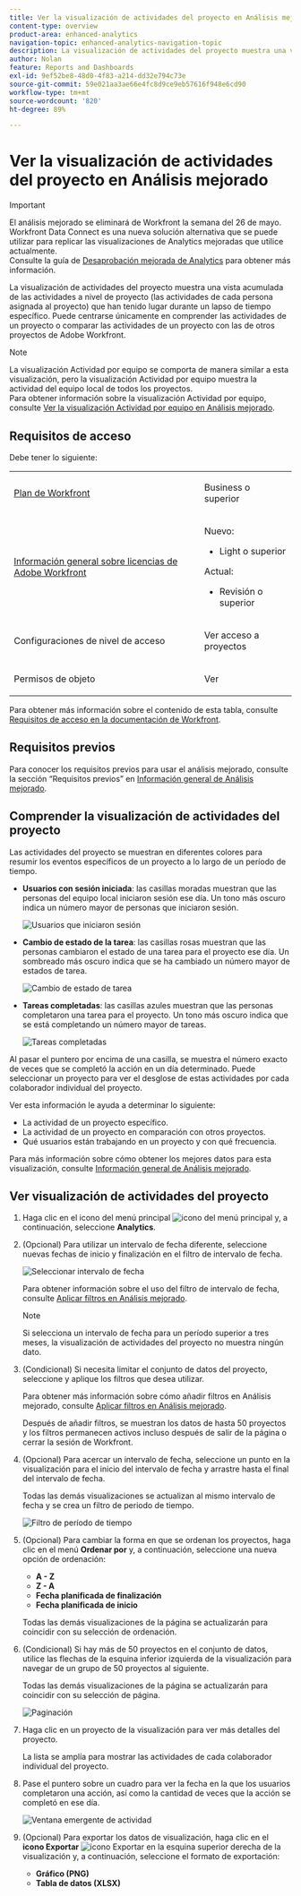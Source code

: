 ```yaml
---
title: Ver la visualización de actividades del proyecto en Análisis mejorado
content-type: overview
product-area: enhanced-analytics
navigation-topic: enhanced-analytics-navigation-topic
description: La visualización de actividades del proyecto muestra una vista acumulada de las actividades a nivel de proyecto (las actividades de cada persona asignada al proyecto) que han tenido lugar durante un lapso de tiempo específico. Puede centrarse únicamente en comprender las actividades de un proyecto o comparar las actividades de un proyecto con las de otros proyectos de Adobe Workfront.
author: Nolan
feature: Reports and Dashboards
exl-id: 9ef52be8-48d0-4f83-a214-dd32e794c73e
source-git-commit: 59e021aa3ae66e4fc8d9ce9eb57616f948e6cd90
workflow-type: tm+mt
source-wordcount: '820'
ht-degree: 89%

---
```


# Ver la visualización de actividades del proyecto en Análisis mejorado

>[!IMPORTANT]
>
>El análisis mejorado se eliminará de Workfront la semana del 26 de mayo. Workfront Data Connect es una nueva solución alternativa que se puede utilizar para replicar las visualizaciones de Analytics mejoradas que utilice actualmente. <br>Consulte la guía de [Desaprobación mejorada de Analytics](/help/quicksilver/product-announcements/announcements/enhanced-analytics-deprecation.md) para obtener más información.


<!-- Audited: 12/2023 -->

La visualización de actividades del proyecto muestra una vista acumulada de las actividades a nivel de proyecto (las actividades de cada persona asignada al proyecto) que han tenido lugar durante un lapso de tiempo específico. Puede centrarse únicamente en comprender las actividades de un proyecto o comparar las actividades de un proyecto con las de otros proyectos de Adobe Workfront.

>[!NOTE]
>
>La visualización Actividad por equipo se comporta de manera similar a esta visualización, pero la visualización Actividad por equipo muestra la actividad del equipo local de todos los proyectos.\
>Para obtener información sobre la visualización Actividad por equipo, consulte [Ver la visualización Actividad por equipo en Análisis mejorado](../enhanced-analytics/activity-by-team-overview.md).

## Requisitos de acceso

Debe tener lo siguiente:

<table style="table-layout:auto"> 
 <col> 
 <col> 
 <tbody> 
  <tr> 
   <td role="rowheader"><a href="https://www.workfront.com/plans" target="_blank">Plan de Workfront</a></td> 
   <td> <p>Business o superior</p> </td> 
  </tr> 
  <tr> 
   <td role="rowheader"><a href="../administration-and-setup/add-users/access-levels-and-object-permissions/wf-licenses.md" class="MCXref xref">Información general sobre licencias de Adobe Workfront</a></td> 
   <td>   <p>Nuevo:</p> 
   <ul><li>Light o superior</li></ul>
   <p>Actual:</p>
   <ul><li>Revisión o superior</li></ul>
 </td> 
  </tr> 
  <tr> 
   <td role="rowheader">Configuraciones de nivel de acceso</td> 
   <td> <p>Ver acceso a proyectos</p> <!--<p>Note: If you still don't have access, ask your Workfront administrator if they set additional restrictions in your access level.<br>For information on how a Workfront administrator can change your access level, see <a href="../administration-and-setup/add-users/configure-and-grant-access/create-modify-access-levels.md" class="MCXref xref">Create or modify custom access levels</a>.</p>--> </td> 
  </tr> 
  <tr> 
   <td role="rowheader">Permisos de objeto</td> 
   <td> <p>Ver</p> <!--<p>For information on requesting additional access, see <a href="../workfront-basics/grant-and-request-access-to-objects/request-access.md" class="MCXref xref">Request access to objects </a>.</p>--> </td> 
  </tr> 
 </tbody> 
</table>

Para obtener más información sobre el contenido de esta tabla, consulte [Requisitos de acceso en la documentación de Workfront](/help/quicksilver/administration-and-setup/add-users/access-levels-and-object-permissions/access-level-requirements-in-documentation.md).

## Requisitos previos

Para conocer los requisitos previos para usar el análisis mejorado, consulte la sección “Requisitos previos” en [Información general de Análisis mejorado](../enhanced-analytics/enhanced-analytics-overview.md).

## Comprender la visualización de actividades del proyecto

Las actividades del proyecto se muestran en diferentes colores para resumir los eventos específicos de un proyecto a lo largo de un período de tiempo.

* **Usuarios con sesión iniciada**: las casillas moradas muestran que las personas del equipo local iniciaron sesión ese día. Un tono más oscuro indica un número mayor de personas que iniciaron sesión.

  ![Usuarios que iniciaron sesión](assets/project-activity-users-logged-in.png)

* **Cambio de estado de la tarea**: las casillas rosas muestran que las personas cambiaron el estado de una tarea para el proyecto ese día. Un sombreado más oscuro indica que se ha cambiado un número mayor de estados de tarea.

  ![Cambio de estado de tarea](assets/project-activity-task-status-changes.png)

* **Tareas completadas**: las casillas azules muestran que las personas completaron una tarea para el proyecto. Un tono más oscuro indica que se está completando un número mayor de tareas.

  ![Tareas completadas](assets/project-activity-tasks-completed.png)

Al pasar el puntero por encima de una casilla, se muestra el número exacto de veces que se completó la acción en un día determinado. Puede seleccionar un proyecto para ver el desglose de estas actividades por cada colaborador individual del proyecto.

Ver esta información le ayuda a determinar lo siguiente:

* La actividad de un proyecto específico.
* La actividad de un proyecto en comparación con otros proyectos.
* Qué usuarios están trabajando en un proyecto y con qué frecuencia.

Para más información sobre cómo obtener los mejores datos para esta visualización, consulte [Información general de Análisis mejorado](../enhanced-analytics/enhanced-analytics-overview.md).

## Ver visualización de actividades del proyecto

1. Haga clic en el icono del menú principal ![icono del menú principal](assets/main-menu-icon-16x12.png) y, a continuación, seleccione **Analytics**.
1. (Opcional) Para utilizar un intervalo de fecha diferente, seleccione nuevas fechas de inicio y finalización en el filtro de intervalo de fecha.

   ![Seleccionar intervalo de fecha](assets/filters-select-date-range-350x344.png)

   Para obtener información sobre el uso del filtro de intervalo de fecha, consulte [Aplicar filtros en Análisis mejorado](../enhanced-analytics/use-enhanced-analytics-filters.md).

   >[!NOTE]
   >
   >Si selecciona un intervalo de fecha para un período superior a tres meses, la visualización de actividades del proyecto no muestra ningún dato.

1. (Condicional) Si necesita limitar el conjunto de datos del proyecto, seleccione y aplique los filtros que desea utilizar.

   Para obtener más información sobre cómo añadir filtros en Análisis mejorado, consulte [Aplicar filtros en Análisis mejorado](../enhanced-analytics/use-enhanced-analytics-filters.md).

   Después de añadir filtros, se muestran los datos de hasta 50 proyectos y los filtros permanecen activos incluso después de salir de la página o cerrar la sesión de Workfront.

1. (Opcional) Para acercar un intervalo de fecha, seleccione un punto en la visualización para el inicio del intervalo de fecha y arrastre hasta el final del intervalo de fecha.

   Todas las demás visualizaciones se actualizan al mismo intervalo de fecha y se crea un filtro de periodo de tiempo.

   ![Filtro de período de tiempo](assets/timeframe-filter-350x220.png)

1. (Opcional) Para cambiar la forma en que se ordenan los proyectos, haga clic en el menú **Ordenar por** y, a continuación, seleccione una nueva opción de ordenación:

   * **A - Z**
   * **Z - A**
   * **Fecha planificada de finalización**
   * **Fecha planificada de inicio**

   Todas las demás visualizaciones de la página se actualizarán para coincidir con su selección de ordenación.

1. (Condicional) Si hay más de 50 proyectos en el conjunto de datos, utilice las flechas de la esquina inferior izquierda de la visualización para navegar de un grupo de 50 proyectos al siguiente.

   Todas las demás visualizaciones de la página se actualizarán para coincidir con su selección de página.

   ![Paginación](assets/pagination-350x118.png)

1. Haga clic en un proyecto de la visualización para ver más detalles del proyecto.

   La lista se amplía para mostrar las actividades de cada colaborador individual del proyecto.

1. Pase el puntero sobre un cuadro para ver la fecha en la que los usuarios completaron una acción, así como la cantidad de veces que la acción se completó en ese día.

   ![Ventana emergente de actividad](assets/project-activity-activity-pop-up-350x137.png)

1. (Opcional) Para exportar los datos de visualización, haga clic en el **icono Exportar** ![icono Exportar](assets/export.png) en la esquina superior derecha de la visualización y, a continuación, seleccione el formato de exportación:

   * **Gráfico (PNG)**
   * **Tabla de datos (XLSX)**

